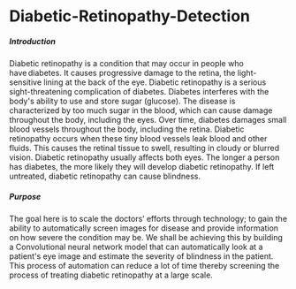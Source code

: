 # Diabetic-Retinopathy-Detection

<h5>Introduction</h5>

Diabetic retinopathy is a condition that may occur in people who have diabetes. It causes progressive damage to the retina, the light-sensitive lining at the back of the
eye. Diabetic retinopathy is a serious sight-threatening complication of diabetes. Diabetes interferes with the body's ability to use and store sugar (glucose). The disease is characterized by too much sugar in the blood, which can cause damage throughout the body, including the eyes. Over time, diabetes damages small blood vessels
throughout the body, including the retina. Diabetic retinopathy occurs when these tiny blood vessels leak blood and other fluids. This causes the retinal tissue to swell, resulting in cloudy or blurred vision. Diabetic retinopathy usually affects both eyes. The longer a person has diabetes, the more likely they will develop diabetic retinopathy. If left untreated, diabetic retinopathy can cause blindness.

<h5>Purpose</h5>

The goal here is to scale the doctors’ efforts through technology; to gain the ability to automatically screen images for disease and provide information on how severe the condition may be. We shall be achieving this by building a Convolutional neural network model that can automatically look at a patient's eye image and estimate the
severity of blindness in the patient. This process of automation can reduce a lot of time thereby screening the process of treating diabetic retinopathy at a large scale.

